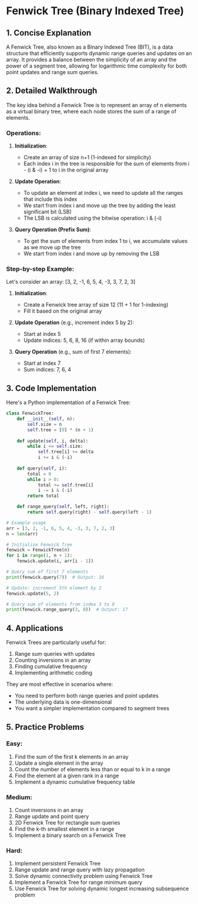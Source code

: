 # Fenwick Tree (Binary Indexed Tree)

## 1. Concise Explanation

A Fenwick Tree, also known as a Binary Indexed Tree (BIT), is a data structure that efficiently supports dynamic range queries and updates on an array. It provides a balance between the simplicity of an array and the power of a segment tree, allowing for logarithmic time complexity for both point updates and range sum queries.

## 2. Detailed Walkthrough

The key idea behind a Fenwick Tree is to represent an array of n elements as a virtual binary tree, where each node stores the sum of a range of elements.

### Operations:

1. **Initialization**: 
   - Create an array of size n+1 (1-indexed for simplicity)
   - Each index i in the tree is responsible for the sum of elements from i - (i & -i) + 1 to i in the original array

2. **Update Operation**:
   - To update an element at index i, we need to update all the ranges that include this index
   - We start from index i and move up the tree by adding the least significant bit (LSB)
   - The LSB is calculated using the bitwise operation: i & (-i)

3. **Query Operation (Prefix Sum)**:
   - To get the sum of elements from index 1 to i, we accumulate values as we move up the tree
   - We start from index i and move up by removing the LSB

### Step-by-step Example:

Let's consider an array: [3, 2, -1, 6, 5, 4, -3, 3, 7, 2, 3]

1. **Initialization**:
   - Create a Fenwick tree array of size 12 (11 + 1 for 1-indexing)
   - Fill it based on the original array

2. **Update Operation** (e.g., increment index 5 by 2):
   - Start at index 5
   - Update indices: 5, 6, 8, 16 (if within array bounds)
   
3. **Query Operation** (e.g., sum of first 7 elements):
   - Start at index 7
   - Sum indices: 7, 6, 4

## 3. Code Implementation

Here's a Python implementation of a Fenwick Tree:

```python
class FenwickTree:
    def __init__(self, n):
        self.size = n
        self.tree = [0] * (n + 1)
    
    def update(self, i, delta):
        while i <= self.size:
            self.tree[i] += delta
            i += i & (-i)
    
    def query(self, i):
        total = 0
        while i > 0:
            total += self.tree[i]
            i -= i & (-i)
        return total

    def range_query(self, left, right):
        return self.query(right) - self.query(left - 1)

# Example usage
arr = [3, 2, -1, 6, 5, 4, -3, 3, 7, 2, 3]
n = len(arr)

# Initialize Fenwick Tree
fenwick = FenwickTree(n)
for i in range(1, n + 1):
    fenwick.update(i, arr[i - 1])

# Query sum of first 7 elements
print(fenwick.query(7))  # Output: 16

# Update: increment 5th element by 2
fenwick.update(5, 2)

# Query sum of elements from index 3 to 8
print(fenwick.range_query(3, 8))  # Output: 17
```

## 4. Applications

Fenwick Trees are particularly useful for:

1. Range sum queries with updates
2. Counting inversions in an array
3. Finding cumulative frequency
4. Implementing arithmetic coding

They are most effective in scenarios where:
- You need to perform both range queries and point updates
- The underlying data is one-dimensional
- You want a simpler implementation compared to segment trees

## 5. Practice Problems

### Easy:
1. Find the sum of the first k elements in an array
2. Update a single element in the array
3. Count the number of elements less than or equal to k in a range
4. Find the element at a given rank in a range
5. Implement a dynamic cumulative frequency table

### Medium:
1. Count inversions in an array
2. Range update and point query
3. 2D Fenwick Tree for rectangle sum queries
4. Find the k-th smallest element in a range
5. Implement a binary search on a Fenwick Tree

### Hard:
1. Implement persistent Fenwick Tree
2. Range update and range query with lazy propagation
3. Solve dynamic connectivity problem using Fenwick Tree
4. Implement a Fenwick Tree for range minimum query
5. Use Fenwick Tree for solving dynamic longest increasing subsequence problem
